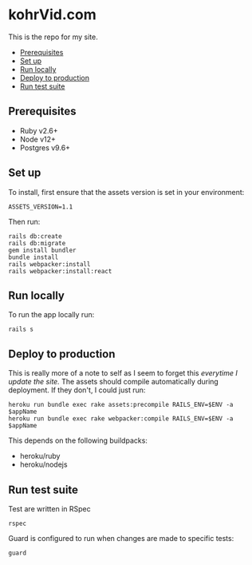 # kohrVid.com

This is the repo for my site.

<!-- vim-markdown-toc GFM -->

* [Prerequisites](#prerequisites)
* [Set up](#set-up)
* [Run locally](#run-locally)
* [Deploy to production](#deploy-to-production)
* [Run test suite](#run-test-suite)

<!-- vim-markdown-toc -->

## Prerequisites

* Ruby v2.6+
* Node v12+
* Postgres v9.6+


## Set up

To install, first ensure that the assets version is set in your environment:

    ASSETS_VERSION=1.1

Then run:

    rails db:create
    rails db:migrate
    gem install bundler
    bundle install
    rails webpacker:install
    rails webpacker:install:react


## Run locally

To run the app locally run:

    rails s


## Deploy to production

This is really more of a note to self as I seem to forget this _everytime I
update the site._ The assets should compile automatically during deployment. If
they don't, I could just run:

    heroku run bundle exec rake assets:precompile RAILS_ENV=$ENV -a $appName
    heroku run bundle exec rake webpacker:compile RAILS_ENV=$ENV -a $appName


This depends on the following buildpacks:

  * heroku/ruby
  * heroku/nodejs

## Run test suite

Test are written in RSpec

    rspec

Guard is configured to run when changes are made to specific tests:

    guard
